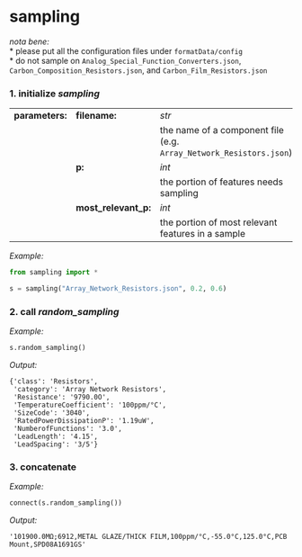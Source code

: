 # sampling

*nota bene:*  
\* please put all the configuration files under `formatData/config`  
\* do not sample on `Analog_Special_Function_Converters.json`, `Carbon_Composition_Resistors.json`, and `Carbon_Film_Resistors.json`

### 1. initialize *sampling*  

|  |  |  |
|----|----|----|
|**parameters:**|**filename:**|*str*|
| | |the name of a component file (e.g. `Array_Network_Resistors.json`)|
| |**p:**|*int*|
| | |the portion of features needs sampling|
| |**most_relevant_p:**|*int*|
| | |the portion of most relevant features in a sample|

*Example:*
```python
from sampling import *

s = sampling("Array_Network_Resistors.json", 0.2, 0.6)
```

### 2. call *random_sampling*  

*Example:*
```python
s.random_sampling()
```

*Output:*
```
{'class': 'Resistors',
 'category': 'Array Network Resistors',
 'Resistance': '9790.0O',
 'TemperatureCoefficient': '100ppm/°C',
 'SizeCode': '3040',
 'RatedPowerDissipationP': '1.19uW',
 'NumberofFunctions': '3.0',
 'LeadLength': '4.15',
 'LeadSpacing': '3/5'}
```

### 3. concatenate  

*Example:*
```python
connect(s.random_sampling())
```

*Output:*
```
'101900.0MΩ;6912,METAL GLAZE/THICK FILM,100ppm/°C,-55.0°C,125.0°C,PCB Mount,SPD08A1691GS'
```
